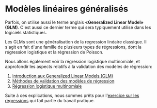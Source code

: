 # Modèles linéaires généralisés

Parfois, on utilise aussi le terme anglais **«Generalized Linear Model» (GLM)**. C'est aussi ce dernier terme qui sera typiquement utilisé dans les logiciels statistiques.

Les GLMs sont une généralisation de la regression linéaire classique. Il s'agit en fait d'une famille de plusieurs types de régressions, dont la régression logistique et la régression de Poisson.

Nous allons également voir la régression logistique multinomiale, et approfondir les aspects relatifs à la validation des modèles de régression:

1. [Introduction aux Generalized Linear Models (GLM)](1-intro-glm.ipynb)
2. [Méthodes de validation des modèles de régression](2-validation-regr.ipynb)
3. [Régression logistique multinomiale](3-logit-multinomiale)

Suite à ces explications, nous sommes prêts pour l'[exercice sur les régressions](4-exercice-regression.md) qui fait partie du travail pratique.